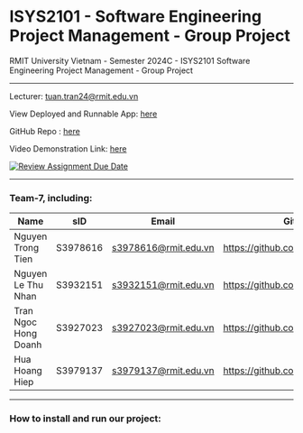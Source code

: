 # ISYS2101 - Software Engineering Project Management - Group Project

RMIT University Vietnam - Semester 2024C - ISYS2101 Software Engineering Project Management - Group Project
***
Lecturer: tuan.tran24@rmit.edu.vn

View Deployed and Runnable App: [here](https://team7-viego.vercel.app)

GitHub Repo : [here](https://github.com/RMIT-Vietnam-Teaching/group-project-2024c-isys2101-3395-team-7)

Video Demonstration Link: [here](https://youtu.be/LdY16MiGtE0?si=Ts-4rdtO5Zsq9_nX)

[![Review Assignment Due Date](https://classroom.github.com/assets/deadline-readme-button-22041afd0340ce965d47ae6ef1cefeee28c7c493a6346c4f15d667ab976d596c.svg)](https://classroom.github.com/a/riYMmZC8)
***

### Team-7, including:

| Name                 | sID      | Email                | Github                            |
|----------------------|----------|----------------------|-----------------------------------|
| Nguyen Trong Tien    | S3978616 | s3978616@rmit.edu.vn | https://github.com/IamLucifer0312 |
| Nguyen Le Thu Nhan   | S3932151 | s3932151@rmit.edu.vn | https://github.com/NhanNguyen20   |
| Tran Ngoc Hong Doanh | S3927023 | s3927023@rmit.edu.vn | https://github.com/yoantran       |
| Hua Hoang Hiep       | S3979137 | s3979137@rmit.edu.vn | https://github.com/HiepHoang132   |

***

### How to install and run our project:
